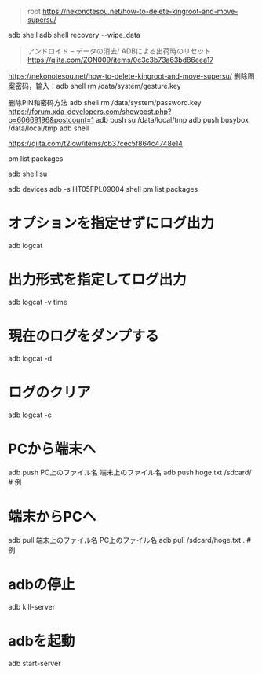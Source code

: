 >root
https://nekonotesou.net/how-to-delete-kingroot-and-move-supersu/

adb shell
adb shell recovery --wipe_data
>アンドロイド – データの消去/ ADBによる出荷時のリセット
https://qiita.com/ZON009/items/0c3c3b73a63bd86eea17

https://nekonotesou.net/how-to-delete-kingroot-and-move-supersu/
删除图案密码，输入：adb shell rm  /data/system/gesture.key

删除PIN和密码方法 adb shell rm  /data/system/password.key
https://forum.xda-developers.com/showpost.php?p=60669196&postcount=1
adb push su /data/local/tmp
adb push busybox /data/local/tmp
adb shell

https://qiita.com/t2low/items/cb37cec5f864c4748e14

 pm list packages
 
 adb shell
 su
 
adb devices
adb -s HT05FPL09004 shell
pm list packages


# オプションを指定せずにログ出力
adb logcat
# 出力形式を指定してログ出力
adb logcat -v time
# 現在のログをダンプする
adb logcat -d
# ログのクリア
adb logcat -c


# PCから端末へ
adb push PC上のファイル名 端末上のファイル名
adb push hoge.txt /sdcard/ # 例
# 端末からPCへ
adb pull 端末上のファイル名 PC上のファイル名
adb pull /sdcard/hoge.txt . # 例


# adbの停止
adb kill-server
# adbを起動
adb start-server

